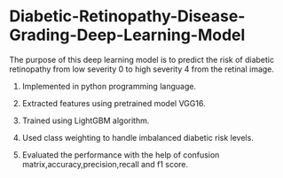 # Diabetic-Retinopathy-Disease-Grading-Deep-Learning-Model
The purpose of this deep learning model is to predict the risk of diabetic retinopathy from low severity 0 to high severity 4 from the retinal image.

1. Implemented in python programming language.

2. Extracted features using pretrained model VGG16.

3. Trained using LightGBM algorithm.

4. Used class weighting to handle imbalanced diabetic risk levels.

5. Evaluated the performance with the help of confusion matrix,accuracy,precision,recall and f1 score.

